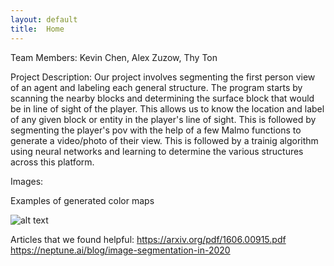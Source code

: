 ```yaml
---
layout: default
title:  Home
---
```


Team Members:
Kevin Chen, Alex Zuzow, Thy Ton

Project Description:
Our project involves segmenting the first person view of an agent and labeling each general structure. The program starts by scanning the nearby blocks and determining the surface block that would be in line of sight of the player. This allows us to know the location and label of any given block or entity in the player's line of sight. This is followed by segmenting the player's pov with the help of a few Malmo functions to generate a video/photo of their view. This is followed by a trainig algorithm using neural networks and learning to determine the various structures across this platform.

Images:

Examples of generated color maps

![alt text](/images/sample1.png)



Articles that we found helpful:
https://arxiv.org/pdf/1606.00915.pdf
https://neptune.ai/blog/image-segmentation-in-2020
